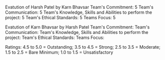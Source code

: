 Evatution of Harsh Patel by Karn Bhavsar
Team's Commitment: 5
Team's Communication: 5
Team's Knowledge, Skills and Abilities to perform the project: 5
Team's Ethical Standards: 5
Teams Focus: 5

Evatution of Karn Bhavsar by Harsh Patel
Team's Commitment: 
Team's Communication: 
Team's Knowledge, Skills and Abilities to perform the project:
Team's Ethical Standards: 
Teams Focus:


Ratings: 4.5 to 5.0 = Outstanding; 3.5 to 4.5 = Strong; 2.5 to 3.5 = Moderate; 1.5 to 2.5 = Bare Minimum; 1.0 to 1.5 = Unsatisfactory
